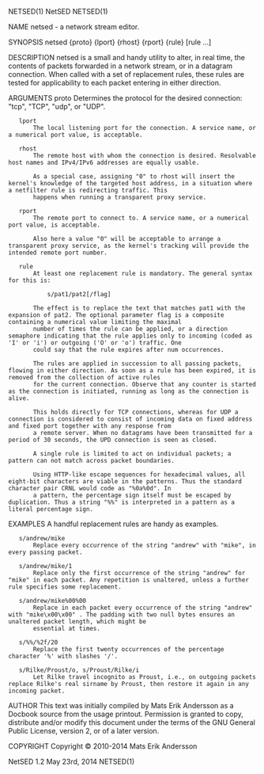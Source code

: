 NETSED(1)                                                                                 NetSED                                                                                 NETSED(1)

NAME
       netsed - a network stream editor.

SYNOPSIS
       netsed {proto} {lport} {rhost} {rport} {rule} [rule ...]

DESCRIPTION
       netsed is a small and handy utility to alter, in real time, the contents of packets forwarded in a network stream, or in a datagram connection. When called with a set of
       replacement rules, these rules are tested for applicability to each packet entering in either direction.

ARGUMENTS
       proto
           Determines the protocol for the desired connection: "tcp", "TCP", "udp", or "UDP".

       lport
           The local listening port for the connection. A service name, or a numerical port value, is acceptable.

       rhost
           The remote host with whom the connection is desired. Resolvable host names and IPv4/IPv6 addresses are equally usable.

           As a special case, assigning "0" to rhost will insert the kernel's knowledge of the targeted host address, in a situation where a netfilter rule is redirecting traffic. This
           happens when running a transparent proxy service.

       rport
           The remote port to connect to. A service name, or a numerical port value, is acceptable.

           Also here a value "0" will be acceptable to arrange a transparent proxy service, as the kernel's tracking will provide the intended remote port number.

       rule
           At least one replacement rule is mandatory. The general syntax for this is:

               s/pat1/pat2[/flag]

           The effect is to replace the text that matches pat1 with the expansion of pat2. The optional parameter flag is a composite containing a numerical value limiting the maximal
           number of times the rule can be applied, or a direction semaphore indicating that the rule applies only to incoming (coded as 'I' or 'i') or outgoing ('O' or 'o') traffic. One
           could say that the rule expires after num occurrences.

           The rules are applied in succession to all passing packets, flowing in either direction. As soon as a rule has been expired, it is removed from the collection of active rules
           for the current connection. Observe that any counter is started as the connection is initiated, running as long as the connection is alive.

           This holds directly for TCP connections, whereas for UDP a connection is considered to consist of incoming data on fixed address and fixed port together with any response from
           a remote server. When no datagrams have been transmitted for a period of 30 seconds, the UPD connection is seen as closed.

           A single rule is limited to act on individual packets; a pattern can not match across packet boundaries.

           Using HTTP-like escape sequences for hexadecimal values, all eight-bit characters are viable in the patterns. Thus the standard character pair CRNL would code as "%0a%0d". In
           a pattern, the percentage sign itself must be escaped by duplication. Thus a string "%%" is interpreted in a pattern as a literal percentage sign.

EXAMPLES
       A handful replacement rules are handy as examples.

       s/andrew/mike
           Replace every occurrence of the string "andrew" with "mike", in every passing packet.

       s/andrew/mike/1
           Replace only the first occurrence of the string "andrew" for "mike" in each packet. Any repetition is unaltered, unless a further rule specifies some replacement.

       s/andrew/mike%00%00
           Replace in each packet every occurrence of the string "andrew" with "mike\x00\x00" . The padding with two null bytes ensures an unaltered packet length, which might be
           essential at times.

       s/%%/%2f/20
           Replace the first twenty occurrences of the percentage character '%' with slashes '/'.

       s/Rilke/Proust/o, s/Proust/Rilke/i
           Let Rilke travel incognito as Proust, i.e., on outgoing packets replace Rilke's real sirname by Proust, then restore it again in any incoming packet.

AUTHOR
       This text was initially compiled by Mats Erik Andersson as a Docbook source from the usage printout. Permission is granted to copy, distribute and/or modify this document under
       the terms of the GNU General Public License, version 2, or of a later version.

COPYRIGHT
       Copyright © 2010-2014 Mats Erik Andersson

NetSED 1.2                                                                            May 23rd, 2014                                                                             NETSED(1)
